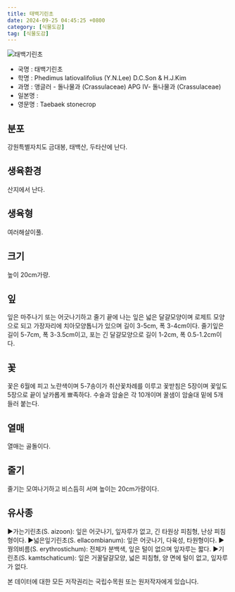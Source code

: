 ```yaml
---
title: 태백기린초
date: 2024-09-25 04:45:25 +0800
category: [식물도감]
tag: [식물도감]
---
```




![태백기린초](/fileUpload/plants/basic/Crassulaceae/Sedum/18576/1_th2.JPG)
- 국명 : 태백기린초
- 학명 : Phedimus latiovalifolius (Y.N.Lee) D.C.Son & H.J.Kim
- 과명 : 앵글러 - 돌나물과 (Crassulaceae) APG Ⅳ- 돌나물과 (Crassulaceae)
- 일본명 : 
- 영문명 : Taebaek stonecrop


## 분포
강원특별자치도 금대봉, 태백산, 두타산에 난다.
## 생육환경
산지에서 난다.
## 생육형
여러해살이풀.
## 크기
높이 20cm가량.
## 잎
잎은 마주나기 또는 어긋나기하고 줄기 끝에 나는 잎은 넓은 달걀모양이며 로제트 모양으로 되고 가장자리에 치아모양톱니가 있으며 길이 3-5cm, 폭 3-4cm이다. 줄기잎은 길이 5-7cm, 폭 3-3.5cm이고, 포는 긴 달걀모양으로 길이 1-2cm, 폭 0.5-1.2cm이다.
## 꽃
꽃은 6월에 피고 노란색이며 5-7송이가 취산꽃차례를 이루고 꽃받침은 5장이며 꽃잎도 5장으로 끝이 날카롭게 뾰족하다. 수술과 암술은 각 10개이며 꿀샘이 암술대 밑에 5개 들러 붙는다.
## 열매
열매는 골돌이다.
## 줄기
줄기는 모여나기하고 비스듬히 서며 높이는 20cm가량이다.
## 유사종
▶가는기린초(S. aizoon): 잎은 어긋나기, 잎자루가 없고, 긴 타원상 피침형, 난상 피침형이다.▶넓은잎기린초(S. ellacombianum): 잎은 어긋나기, 다육성, 타원형이다.▶꿩의비름(S. erythrostichum): 전체가 분백색, 잎은 털이 없으며 잎자루는 짧다.▶기린초(S. kamtschaticum): 잎은 거꿀달걀모양, 넓은 피침형, 양 면에 털이 없고, 잎자루가 없다.






본 데이터에 대한 모든 저작권리는 국립수목원 또는 원저작자에게 있습니다.
